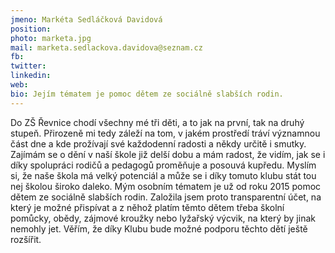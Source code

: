 ```yaml
---
jmeno: Markéta Sedláčková Davidová
position: 
photo: marketa.jpg
mail: marketa.sedlackova.davidova@seznam.cz
fb: 
twitter: 
linkedin: 
web: 
bio: Jejím tématem je pomoc dětem ze sociálně slabších rodin.
---
```

Do ZŠ Řevnice chodí všechny mé tři děti, a to jak na první, tak na druhý stupeň. Přirozeně mi tedy záleží na tom, v jakém prostředí tráví významnou část dne a kde prožívají své každodenní radosti a někdy určitě i smutky. Zajímám se o dění v naší škole již delší dobu a mám radost, že vidím, jak se i díky spolupráci rodičů a pedagogů proměňuje a posouvá kupředu. Myslím si, že naše škola má velký potenciál a může se i díky tomuto klubu stát tou nej školou široko daleko. Mým osobním tématem je už od roku 2015 pomoc dětem ze sociálně slabších rodin. Založila jsem proto transparentní účet, na který je možné přispívat a z něhož platím těmto dětem třeba školní pomůcky, obědy, zájmové kroužky nebo lyžařský výcvik, na který by jinak nemohly jet. Věřím, že díky Klubu bude možné podporu těchto dětí ještě rozšířit.
